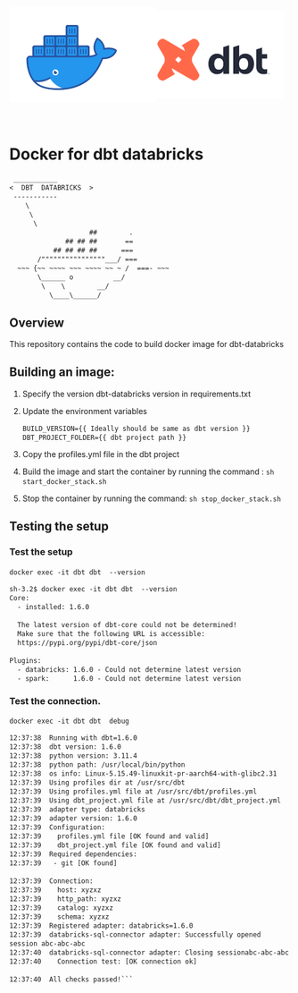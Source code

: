 ![dbt-logo](dbt-docker.png)

# Docker for dbt databricks
```
 ___________
<  DBT  DATABRICKS  >
 -----------
    \
     \
      \
                    ##        .
              ## ## ##       ==
           ## ## ## ##      ===
       /""""""""""""""""___/ ===
  ~~~ {~~ ~~~~ ~~~ ~~~~ ~~ ~ /  ===- ~~~
       \______ o          __/
        \    \        __/
          \____\______/
```

## Overview
This repository contains the code to build docker image for dbt-databricks

## Building an image:

1. Specify the version dbt-databricks version in requirements.txt
2. Update the environment variables

   ```
   BUILD_VERSION={{ Ideally should be same as dbt version }}
   DBT_PROJECT_FOLDER={{ dbt project path }}
   ```
	
3. Copy the profiles.yml file in the dbt project

4. Build the image and start the container by running the command : ``sh start_docker_stack.sh``

5. Stop the container by running the command: ``sh stop_docker_stack.sh``

## Testing the setup

### Test the setup

`docker exec -it dbt dbt  --version`

```
sh-3.2$ docker exec -it dbt dbt  --version
Core:
  - installed: 1.6.0

  The latest version of dbt-core could not be determined!
  Make sure that the following URL is accessible:
  https://pypi.org/pypi/dbt-core/json

Plugins:
  - databricks: 1.6.0 - Could not determine latest version
  - spark:      1.6.0 - Could not determine latest version
  ```
  

### Test the connection.
  
  `docker exec -it dbt dbt  debug`
  
 ``` sh-3.2$ docker exec -it dbt dbt  debug
12:37:38  Running with dbt=1.6.0
12:37:38  dbt version: 1.6.0
12:37:38  python version: 3.11.4
12:37:38  python path: /usr/local/bin/python
12:37:38  os info: Linux-5.15.49-linuxkit-pr-aarch64-with-glibc2.31
12:37:39  Using profiles dir at /usr/src/dbt
12:37:39  Using profiles.yml file at /usr/src/dbt/profiles.yml
12:37:39  Using dbt_project.yml file at /usr/src/dbt/dbt_project.yml
12:37:39  adapter type: databricks
12:37:39  adapter version: 1.6.0
12:37:39  Configuration:
12:37:39    profiles.yml file [OK found and valid]
12:37:39    dbt_project.yml file [OK found and valid]
12:37:39  Required dependencies:
12:37:39   - git [OK found]

12:37:39  Connection:
12:37:39    host: xyzxz
12:37:39    http_path: xyzxz
12:37:39    catalog: xyzxz
12:37:39    schema: xyzxz
12:37:39  Registered adapter: databricks=1.6.0
12:37:39  databricks-sql-connector adapter: Successfully opened session abc-abc-abc
12:37:40  databricks-sql-connector adapter: Closing sessionabc-abc-abc
12:37:40    Connection test: [OK connection ok]

12:37:40  All checks passed!```

